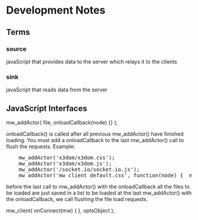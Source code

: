 # Development Notes





## Terms

### source

javaScript that provides data to the server which relays it to the clients

### sink

javaScript that reads data from the server


## JavaScript Interfaces


mw_addActor( file, onloadCallback(node) {} );

onloadCallback() is called after all previous mw_addActor()
have finished loading.  You must add a onloadCallback to the
last mw_addActor() call to flush the requests.
Example:
<pre>
    mw_addActor('x3dom/x3dom.css');
    mw_addActor('x3dom/x3dom.js');
    mw_addActor('/socket.io/socket.io.js');
    mw_addActor('mw_client_default.css', function(node) { _mw_init(); });
</pre>
before the last call to  mw_addActor() with the onloadCallback all the
files to be loaded are just saved in a list to be loaded at the last
mw_addActor() with the onloadCallback, we call flushing the file load
requests.


mw_client( onConnect(mw) { }, optsObject );





